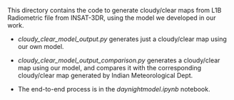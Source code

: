 This directory contains the code to generate cloudy/clear maps from L1B Radiometric file from INSAT-3DR, using the model we developed in our work.

- _cloudy_clear_model_output.py_ generates just a cloudy/clear map using our own model.

- _cloudy_clear_model_output_comparison.py_ generates a cloudy/clear map using our model, and compares it with the corresponding cloudy/clear map generated by Indian Meteorological Dept.

- The end-to-end process is in the _daynightmodel.ipynb_ notebook.
